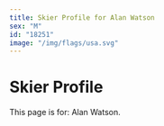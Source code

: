 ```yaml
---
title: Skier Profile for Alan Watson
sex: "M"
id: "18251"
image: "/img/flags/usa.svg" 
---
```


# Skier Profile

This page is for: Alan Watson.
    